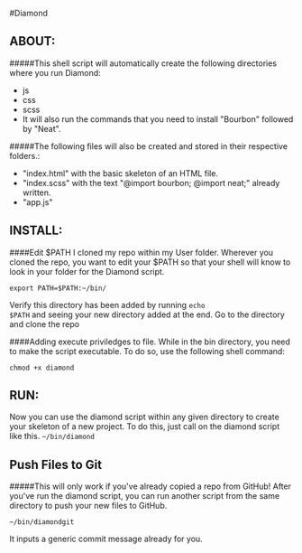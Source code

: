 #Diamond

ABOUT: 
---
#####This shell script will automatically create the following directories where you run Diamond:
- js
- css
- scss
- It will also run the commands that you need to install "Bourbon" followed by "Neat".

#####The following files will also be created and stored in their respective folders.:
-  "index.html" with the basic skeleton of an HTML file.
-  "index.scss" with the text "@import bourbon; @import neat;" already written.
-  "app.js" 


INSTALL:
---
####Edit $PATH
I cloned my repo within my User folder.
Wherever you cloned the repo, you want to edit your $PATH so that your shell will know to look in your folder for the Diamond script. 

<code>export PATH=$PATH:~/bin/</code> 

Verify this directory has been added by running <code>echo $PATH</code> and seeing your new directory added at the end.
Go to the directory and clone the repo</p>

####Adding execute priviledges to file.
While in the bin directory, you need to make the script executable. To do so, use the following shell command:

<code>chmod +x diamond</code>

RUN:
---
Now you can use the diamond script within any given directory to create your skeleton of a new project. To do this, just call on the diamond script like this. <code>~/bin/diamond</code>


Push Files to Git
---
#####This will only work if you've already copied a repo from GitHub!
After you've run the diamond script, you can run another script from the same directory to push your new files to GitHub.

<code>~/bin/diamondgit</code>

It inputs a generic commit message already for you.

